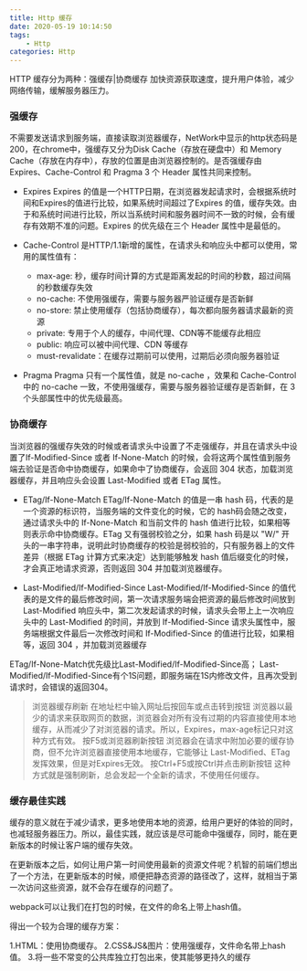 ```yaml
---
title: Http 缓存
date: 2020-05-19 10:14:50
tags:
    - Http
categories: Http
---
```

HTTP 缓存分为两种：强缓存|协商缓存
加快资源获取速度，提升用户体验，减少网络传输，缓解服务器压力。

### 强缓存
不需要发送请求到服务端，直接读取浏览器缓存，NetWork中显示的http状态码是200，在chrome中，强缓存又分为Disk Cache（存放在硬盘中）和 Memory Cache（存放在内存中），存放的位置是由浏览器控制的。是否强缓存由 Expires、Cache-Control 和 Pragma 3 个 Header 属性共同来控制。
<!-- more -->
-  Expires
Expires 的值是一个HTTP日期，在浏览器发起请求时，会根据系统时间和Expires的值进行比较，如果系统时间超过了Expires 的值，缓存失效。由于和系统时间进行比较，所以当系统时间和服务器时间不一致的时候，会有缓存有效期不准的问题。Expires 的优先级在三个 Header 属性中是最低的。

- Cache-Control
是HTTP/1.1新增的属性，在请求头和响应头中都可以使用，常用的属性值有：

    - max-age: 秒，缓存时间计算的方式是距离发起的时间的秒数，超过间隔的秒数缓存失效
    - no-cache: 不使用强缓存，需要与服务器严验证缓存是否新鲜
    - no-store: 禁止使用缓存（包括协商缓存），每次都向服务器请求最新的资源
    - private: 专用于个人的缓存，中间代理、CDN等不能缓存此相应
    - public: 响应可以被中间代理、CDN 等缓存
    - must-revalidate：在缓存过期前可以使用，过期后必须向服务器验证

- Pragma
Pragma 只有一个属性值，就是 no-cache ，效果和 Cache-Control 中的 no-cache 一致，不使用强缓存，需要与服务器验证缓存是否新鲜，在 3 个头部属性中的优先级最高。

### 协商缓存
当浏览器的强缓存失效的时候或者请求头中设置了不走强缓存，并且在请求头中设置了If-Modified-Since 或者 If-None-Match 的时候，会将这两个属性值到服务端去验证是否命中协商缓存，如果命中了协商缓存，会返回 304 状态，加载浏览器缓存，并且响应头会设置 Last-Modified 或者 ETag 属性。

- ETag/If-None-Match
ETag/If-None-Match 的值是一串 hash 码，代表的是一个资源的标识符，当服务端的文件变化的时候，它的 hash码会随之改变，通过请求头中的 If-None-Match 和当前文件的 hash 值进行比较，如果相等则表示命中协商缓存。ETag 又有强弱校验之分，如果 hash 码是以 "W/" 开头的一串字符串，说明此时协商缓存的校验是弱校验的，只有服务器上的文件差异（根据 ETag 计算方式来决定）达到能够触发 hash 值后缀变化的时候，才会真正地请求资源，否则返回 304 并加载浏览器缓存。

- Last-Modified/If-Modified-Since
Last-Modified/If-Modified-Since 的值代表的是文件的最后修改时间，第一次请求服务端会把资源的最后修改时间放到 Last-Modified 响应头中，第二次发起请求的时候，请求头会带上上一次响应头中的 Last-Modified 的时间，并放到 If-Modified-Since 请求头属性中，服务端根据文件最后一次修改时间和 If-Modified-Since 的值进行比较，如果相等，返回 304 ，并加载浏览器缓存

ETag/If-None-Match优先级比Last-Modified/If-Modified-Since高；
Last-Modified/If-Modified-Since有个1S问题，即服务端在1S内修改文件，且再次受到请求时，会错误的返回304。

> 浏览器缓存刷新
在地址栏中输入网址后按回车或点击转到按钮
浏览器以最少的请求来获取网页的数据，浏览器会对所有没有过期的内容直接使用本地缓存，从而减少了对浏览器的请求。所以，Expires，max-age标记只对这种方式有效。
按F5或浏览器刷新按钮
浏览器会在请求中附加必要的缓存协商，但不允许浏览器直接使用本地缓存，它能够让 Last-Modified、ETag发挥效果，但是对Expires无效。
按Ctrl+F5或按Ctrl并点击刷新按钮
这种方式就是强制刷新，总会发起一个全新的请求，不使用任何缓存。

### 缓存最佳实践
缓存的意义就在于减少请求，更多地使用本地的资源，给用户更好的体验的同时，也减轻服务器压力。所以，最佳实践，就应该是尽可能命中强缓存，同时，能在更新版本的时候让客户端的缓存失效。

在更新版本之后，如何让用户第一时间使用最新的资源文件呢？机智的前端们想出了一个方法，在更新版本的时候，顺便把静态资源的路径改了，这样，就相当于第一次访问这些资源，就不会存在缓存的问题了。

webpack可以让我们在打包的时候，在文件的命名上带上hash值。

得出一个较为合理的缓存方案：

1.HTML：使用协商缓存。
2.CSS&JS&图片：使用强缓存，文件命名带上hash值。
3.将一些不常变的公共库独立打包出来，使其能够更持久的缓存